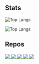 ## Stats
![Top Langs](https://github-readme-stats.vercel.app/api?username=Draichi&count_private=true&show_icons=true&theme=cobalt)

![Top Langs](https://github-readme-stats.vercel.app/api/top-langs/?username=Draichi&layout=compact&theme=cobalt)


## Repos

<a href="https://github.com/anuraghazra/github-readme-stats">
  <img align="center" src="https://github-readme-stats.vercel.app/api/pin/?username=Draichi&repo=tesla-landing-page-clone&theme=cobalt" />
</a>
<a href="https://github.com/anuraghazra/convoychat">
  <img align="center" src="https://github-readme-stats.vercel.app/api/pin/?username=Draichi&repo=animated-cookies-dialog&theme=cobalt" />
</a>
<a href="https://github.com/Draichi/iphone-13">
  <img align="center" src="https://github-readme-stats.vercel.app/api/pin/?username=Draichi&repo=iphone-13&theme=cobalt" />
</a>
<a href="https://github.com/anuraghazra/convoychat">
  <img align="center" src="https://github-readme-stats.vercel.app/api/pin/?username=Draichi&repo=admin-template-nextjs&theme=cobalt" />
</a>

<a href="https://github.com/Draichi/filter-animation">
  <img align="center" src="https://github-readme-stats.vercel.app/api/pin/?username=Draichi&repo=filter-animation&theme=cobalt" />
</a>

